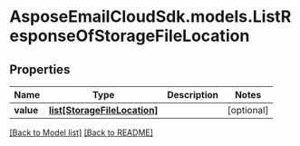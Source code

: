 # AsposeEmailCloudSdk.models.ListResponseOfStorageFileLocation
## Properties
Name | Type | Description | Notes
------------ | ------------- | ------------- | -------------
**value** | [**list[StorageFileLocation]**](StorageFileLocation.md) |  | [optional] 



[[Back to Model list]](Models.md) [[Back to README]](README.md)


